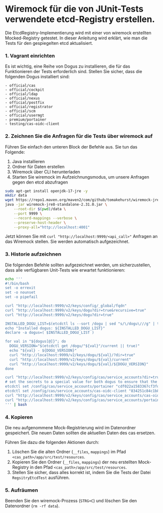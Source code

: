 # Wiremock für die von JUnit-Tests verwendete etcd-Registry erstellen.

Die EtcdRegistry-Implementierung wird mit einer von wiremock erstellten Mocked-Registry getestet.
In dieser Anleitung wird erklärt, wie man die Tests für den gespiegelten etcd aktualisiert.

### 1. Vagrant einrichten

Es ist wichtig, eine Reihe von Dogus zu installieren, die für das Funktionieren der Tests erforderlich sind.
Stellen Sie sicher, dass die folgenden Dogus installiert sind:

```
- official/cas
- official/cockpit
- official/ldap
- official/nexus
- official/postfix
- official/registrator
- official/scm
- official/usermgt
- premium/portainer
- testing/cas-oidc-client
```

### 2. Zeichnen Sie die Anfragen für die Tests über wiremock auf

Führen Sie einfach den unteren Block der Befehle aus. Sie tun das Folgende:

1. Java installieren
1. Ordner für Daten erstellen
1. Wiremock über CLI herunterladen
1. Starten Sie wiremock im Aufzeichnungsmodus, um unsere Anfragen gegen den etcd abzufragen

```bash
sudo apt-get install openjdk-17-jre -y
mkdir data
wget https://repo1.maven.org/maven2/com/github/tomakehurst/wiremock-jre8-standalone/2.31.0/wiremock-jre8-standalone-2.31.0.jar
java -jar wiremock-jre8-standalone-2.31.0.jar \
    --root-dir $(pwd)/data \
    --port 9999 \
    --record-mappings --verbose \
    --preserve-host-header \
    --proxy-all="http://localhost:4001"
```

Jetzt können Sie mit `curl "http://localhost:9999/<api_call>"` Anfragen an das Wiremock stellen. Sie werden automatisch aufgezeichnet.

### 3. Historie aufzeichnen

Die folgenden Befehle sollten aufgezeichnet werden, um sicherzustellen, dass alle verfügbaren Unit-Tests wie erwartet funktionieren:

```bash
echo '''
#!/bin/bash
set -o errexit
set -o nounset
set -o pipefail

curl "http://localhost:9999/v2/keys/config/_global/fqdn"
curl "http://localhost:9999/v2/keys/dogu?dir=true&recursive=true"
curl "http://localhost:9999/v2/keys/dogu?dir=true"

INSTALLED_DOGU_LIST=$(etcdctl ls --sort /dogu | sed "s/\/dogu\///g" | tr "\n" " ")
echo "Installed dogus: ${INSTALLED_DOGU_LIST}"
declare -a dogus=( $INSTALLED_DOGU_LIST )

for val in "${dogus[@]}"; do
  DOGU_VERSION="$(etcdctl get /dogu/"${val}"/current || true)" 
  echo "${val} - ${DOGU_VERSION}"
  curl "http://localhost:9999/v2/keys/dogu/${val}/?dir=true"
  curl "http://localhost:9999/v2/keys/dogu/${val}/current"
  curl "http://localhost:9999/v2/keys/dogu/${val}/${DOGU_VERSION}"
done 

curl "http://localhost:9999/v2/keys/config/cas/service_accounts?dir=true"
# set the secrets to a special value for both dogus to ensure that the new unit pass
etcdctl set /config/cas/service_accounts/portainer "cdf022a1583367cf3fd6795be0eef0c8ce6f764143fcd9d851934750b0f4f39f"
etcdctl set /config/cas/service_accounts/cas-oidc-client "834251c84c1b88ce39351d888ee04df91e89785a28dbd86244e0e22c9d27b41f"
curl "http://localhost:9999/v2/keys/config/cas/service_accounts/cas-oidc-client"
curl "http://localhost:9999/v2/keys/config/cas/service_accounts/portainer"
''' | bash
```

### 4. Kopieren

Die neu aufgenommene Mock-Registrierung wird im Datenordner gespeichert. Die neuen Daten sollten die aktuellen Daten des cas ersetzen.

Führen Sie dazu die folgenden Aktionen durch:

1. Löschen Sie die alten Ordner (`__files`, `mappings`) im Pfad `<cas_path>/app/src/test/resources`.
1. Kopieren Sie den Ordner (`__files`, `mappings`) der neu erstellten Mock-Registry in den Pfad `<cas_path>/app/src/test/resources`.
1. Stellen Sie sicher, dass alles korrekt ist, indem Sie die Tests der Datei `RegsitryEtcdTest` ausführen.

### 5. Aufräumen

Beenden Sie den wiremock-Prozess (`STRG+C`) und löschen Sie den Datenordner (`rm -rf data`).